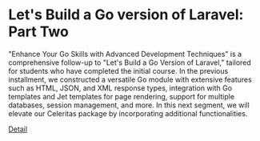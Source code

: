 # Let's Build a Go version of Laravel: Part Two

"Enhance Your Go Skills with Advanced Development Techniques" is a comprehensive follow-up to "Let's Build a Go Version of Laravel," tailored for students who have completed the initial course. In the previous installment, we constructed a versatile Go module with extensive features such as HTML, JSON, and XML response types, integration with Go templates and Jet templates for page rendering, support for multiple databases, session management, and more. In this next segment, we will elevate our Celeritas package by incorporating additional functionalities. 

[Detail](https://eduitfree.com/courses/let-s-build-a-go-version-of-laravel-part-two)